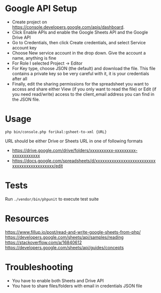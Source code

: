 # Google API Setup
- Create project on https://console.developers.google.com/apis/dashboard.
- Click Enable APIs and enable the Google Sheets API and the Google Drive API
- Go to Credentials, then click Create credentials, and select Service account key
- Choose New service account in the drop down. Give the account a name, anything is fine
- For Role I selected Project -> Editor
- For Key type, choose JSON (the default) and download the file. 
This file contains a private key so be very careful with it, it is your credentials after all
- Finally, edit the sharing permissions for the spreadsheet you want to access and share either View 
(if you only want to read the file) or Edit (if you need read/write) access to the client_email address you can 
find in the JSON file.

# Usage
`php bin/console.php forikal:gsheet-to-xml {URL}`

URL should be either Drive or Sheets URL in one of following formats
- https://drive.google.com/drive/folders/xxxxxxxxxx-xxxxxxxxx-xxxxxxxxxxxx
- https://docs.google.com/spreadsheets/d/xxxxxxxxxxxxxxxxxxxxxxxxxxxxxxxxxxxxxxxxxxxx/edit

# Tests
Run `./vendor/bin/phpunit` to execute test suite

# Resources
https://www.fillup.io/post/read-and-write-google-sheets-from-php/
https://developers.google.com/sheets/api/samples/reading
https://stackoverflow.com/a/16840612
https://developers.google.com/sheets/api/guides/concepts

# Troubleshooting
- You have to enable both Sheets and Drive API
- You have to share files/folders with email in credentials JSON file

